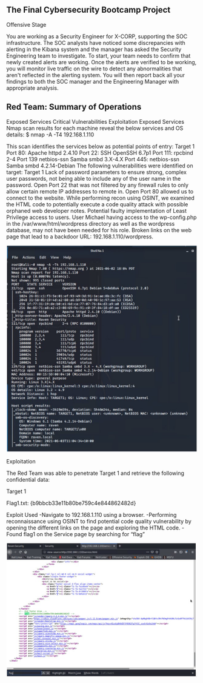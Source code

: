 ## The Final Cybersecurity Bootcamp Project

Offensive Stage

You are working as a Security Engineer for X-CORP, supporting the SOC infrastructure. The SOC analysts have noticed some discrepancies with alerting in the Kibana system and the manager has asked the Security Engineering team to investigate.
To start, your team needs to confirm that newly created alerts are working. Once the alerts are verified to be working, you will monitor live traffic on the wire to detect any abnormalities that aren't reflected in the alerting system.
You will then report back all your findings to both the SOC manager and the Engineering Manager with appropriate analysis.

## Red Team: Summary of Operations

Exposed Services
Critical Vulnerabilities
Exploitation
Exposed Services
Nmap scan results for each machine reveal the below services and OS details:
$ nmap -A -T4 192.168.1.110
  
This scan identifies the services below as potential points of entry:
Target 1
Port 80: Apache httpd 2.4.10
Port 22: SSH OpenSSH 6.7p1
Port 111: rpcbind 2-4
Port 139 netbios-ssn Samba smbd 3.X-4.X
Port 445: netbios-ssn Samba smbd 4.2.14-Debian
The following vulnerabilities were identified on target:
Target 1
Lack of password parameters to ensure strong, complex user passwords, not being able to include any of the user name in the password.
Open Port 22 that was not filtered by any firewall rules to only allow certain remote IP addresses to remote in.
Open Port 80 allowed us to connect to the website. While performing recon using OSINT, we examined the HTML code to potentially execute a code quality attack with possible orphaned web developer notes.
Potential faulty implementation of Least Privilege access to users. User Michael having access to the wp-config.php in the /var/www/html/wordpress directory as well as the wordpress database, may not have been needed for his role.
Broken links on the web page that lead to a backdoor URL: 192.168.1.110/wordpress.

![](https://github.com/Kells91483/Cybersecurity/blob/main/Final%20Project/Offensive%20Images/NmapScan.jpg)

Exploitation

The Red Team was able to penetrate Target 1 and retrieve the following confidential data:

Target 1
    
Flag1.txt: {b9bbcb33e11b80be759c4e844862482d}

Exploit Used
 -Navigate to 192.168.1.110 using a browser.
 -Performing reconnaissance using OSINT to find potential code quality vulnerability by opening the different links on the page and exploring the HTML code.
 -Found flag1 on the Service page by searching for “flag”

![](https://github.com/Kells91483/Cybersecurity/blob/main/Final%20Project/Offensive%20Images/Flag1.jpg)

